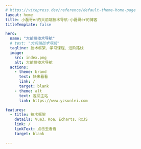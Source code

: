 ```yaml
---
# https://vitepress.dev/reference/default-theme-home-page
layout: home
title: 小磊哥er的大前端技术导航-小磊哥er的博客
titleTemplate: false

hero:
  name: "大前端技术导航"
  # text: "大前端技术导航"
  tagline: 技术框架、学习课程、进阶路线
  image:
    src: index.png
    alt: 大前端技术导航
  actions:
    - theme: brand
      text: 快来看看
      link: /
      target: blank
    - theme: alt
      text: 返回主站
      link: https://www.yzsunlei.com

features:
  - title: 技术框架
    details: Vue3、Koa、Echarts、RxJS
    link: /
    linkText: 点击去看看
    target: blank

---
```


